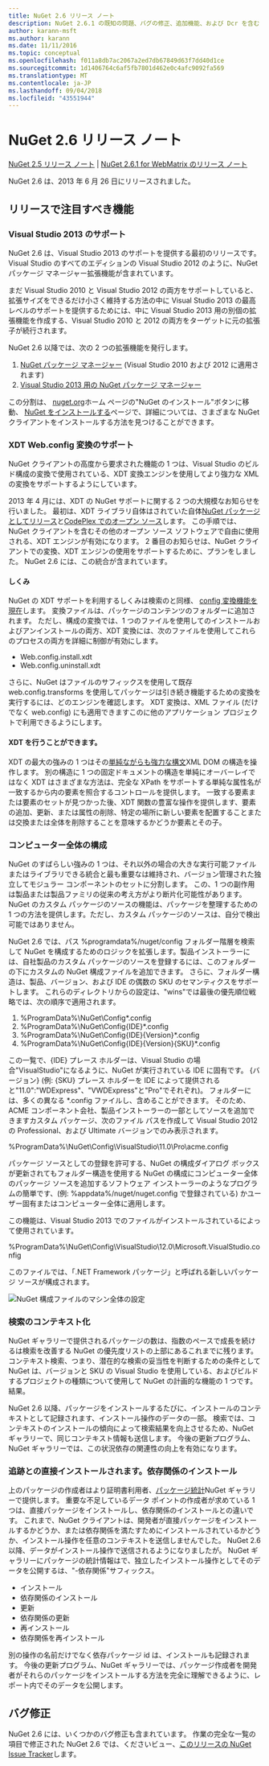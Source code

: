 ```yaml
---
title: NuGet 2.6 リリース ノート
description: NuGet 2.6.1 の既知の問題、バグの修正、追加機能、および Dcr を含む WebMatrix のリリース ノート。
author: karann-msft
ms.author: karann
ms.date: 11/11/2016
ms.topic: conceptual
ms.openlocfilehash: f011a8db7ac2067a2ed7db67849d63f7dd40d1ce
ms.sourcegitcommit: 1d1406764c6af5fb7801d462e0c4afc9092fa569
ms.translationtype: MT
ms.contentlocale: ja-JP
ms.lasthandoff: 09/04/2018
ms.locfileid: "43551944"
---
```

# <a name="nuget-26-release-notes"></a>NuGet 2.6 リリース ノート

[NuGet 2.5 リリース ノート](../release-notes/nuget-2.5.md) | [NuGet 2.6.1 for WebMatrix のリリース ノート](../release-notes/nuget-2.6.1-for-webmatrix.md)

NuGet 2.6 は、2013 年 6 月 26 日にリリースされました。

## <a name="notable-features-in-the-release"></a>リリースで注目すべき機能

### <a name="support-for-visual-studio-2013"></a>Visual Studio 2013 のサポート

NuGet 2.6 は、Visual Studio 2013 のサポートを提供する最初のリリースです。 Visual Studio のすべてのエディションの Visual Studio 2012 のように、NuGet パッケージ マネージャー拡張機能が含まれています。

まだ Visual Studio 2010 と Visual Studio 2012 の両方をサポートしていると、拡張サイズをできるだけ小さく維持する方法の中に Visual Studio 2013 の最高レベルのサポートを提供するためには、中に Visual Studio 2013 用の別個の拡張機能を作成する、Visual Studio 2010 と 2012 の両方をターゲットに元の拡張子が続行されます。

NuGet 2.6 以降では、次の 2 つの拡張機能を発行します。

1. [NuGet パッケージ マネージャー](https://marketplace.visualstudio.com/items?itemName=NuGetTeam.NuGetPackageManager) (Visual Studio 2010 および 2012 に適用されます)
1. [Visual Studio 2013 用の NuGet パッケージ マネージャー](https://marketplace.visualstudio.com/items?itemName=NuGetTeam.NuGetPackageManagerforVisualStudio2013)

この分割は、 [nuget.org](https://nuget.org)ホーム ページの"NuGet のインストール"ボタンに移動、 [NuGet をインストールする](../install-nuget-client-tools.md)ページで、詳細については、さまざまな NuGet クライアントをインストールする方法を見つけることができます。

<a name="xdt"></a>

### <a name="xdt-webconfig-transformation-support"></a>XDT Web.config 変換のサポート

NuGet クライアントの高度から要求された機能の 1 つは、Visual Studio のビルド構成の変換で使用されている、XDT 変換エンジンを使用してより強力な XML の変換をサポートするようにしています。

2013 年 4 月には、XDT の NuGet サポートに関する 2 つの大規模なお知らせを行いました。 最初は、XDT ライブラリ自体はされていた自体[NuGet パッケージとしてリリース](https://nuget.org/packages/Microsoft.Web.Xdt)と[CodePlex でのオープン ソース](http://xdt.codeplex.com/)します。 この手順では、NuGet クライアントを含むその他のオープン ソース ソフトウェアで自由に使用される、XDT エンジンが有効になります。 2 番目のお知らせは、NuGet クライアントでの変換、XDT エンジンの使用をサポートするために、プランをしました。 NuGet 2.6 には、この統合が含まれています。

#### <a name="how-it-works"></a>しくみ

NuGet の XDT サポートを利用するしくみは検索のと同様、 [config 変換機能を現在](../create-packages/source-and-config-file-transformations.md)します。
変換ファイルは、パッケージのコンテンツのフォルダーに追加されます。 ただし、構成の変換では、1 つのファイルを使用してのインストールおよびアンインストールの両方、XDT 変換には、次のファイルを使用してこれらのプロセスの両方を詳細に制御が有効にします。

- Web.config.install.xdt
- Web.config.uninstall.xdt

さらに、NuGet はファイルのサフィックスを使用して既存 web.config.transforms を使用してパッケージは引き続き機能するための変換を実行するには、どのエンジンを確認します。 XDT 変換は、XML ファイル (だけでなく web.config) にも適用できますこのに他のアプリケーション プロジェクトで利用できるようにします。

#### <a name="what-you-can-do-with-xdt"></a>XDT を行うことができます。

XDT の最大の強みの 1 つはその[単純ながらも強力な構文](http://msdn.microsoft.com/library/dd465326.aspx)XML DOM の構造を操作します。 別の構造に 1 つの固定ドキュメントの構造を単純にオーバーレイではなく XDT はさまざまな方法は、完全な XPath をサポートする単純な属性名が一致するから内の要素を照合するコントロールを提供します。 一致する要素または要素のセットが見つかった後、XDT 関数の豊富な操作を提供します、要素の追加、更新、または属性の削除、特定の場所に新しい要素を配置することまたは交換または全体を削除することを意味するかどうか要素とその子。

### <a name="machine-wide-configuration"></a>コンピューター全体の構成

NuGet のすばらしい強みの 1 つは、それ以外の場合の大きな実行可能ファイルまたはライブラリできる統合と最も重要なは維持され、バージョン管理された独立してモジュラー コンポーネントのセットに分割します。 この、1 つの副作用は製品または製品ファミリの従来の考え方がより断片化可能性があります。
NuGet のカスタム パッケージのソースの機能は、パッケージを整理するための 1 つの方法を提供します。ただし、カスタム パッケージのソースは、自分で検出可能ではありません。

NuGet 2.6 では、パス %programdata%/nuget/config フォルダー階層を検索して NuGet を構成するためのロジックを拡張します。製品インストーラーには、自社製品のカスタム パッケージのソースを登録するには、このフォルダーの下にカスタムの NuGet 構成ファイルを追加できます。 さらに、フォルダー構造は、製品、バージョン、および IDE の偶数の SKU のセマンティクスをサポートします。 これらのディレクトリからの設定は、"wins"では最後の優先順位戦略では、次の順序で適用されます。

1. %ProgramData%\NuGet\Config\*.config
2. %ProgramData%\NuGet\Config\{IDE}\*.config
3. %ProgramData%\NuGet\Config\{IDE}\{Version}\*.config
4. %ProgramData%\NuGet\Config\{IDE}\{Version}\{SKU}\*.config

この一覧で、{IDE} プレース ホルダーは、Visual Studio の場合"VisualStudio"になるように、NuGet が実行されている IDE に固有です。 {バージョン} (例: {SKU} プレース ホルダーを IDE によって提供されると"11.0":"WDExpress"、"VWDExpress"と"Pro"でそれぞれ)。 フォルダーには、多くの異なる *.config ファイルし、含めることができます。
そのため、ACME コンポーネント会社、製品インストーラーの一部としてソースを追加できますカスタム パッケージ、次のファイル パスを作成して Visual Studio 2012 の Professional、および Ultimate バージョンでのみ表示されます。

%ProgramData%\NuGet\Config\VisualStudio\11.0\Pro\acme.config

パッケージ ソースとしての登録を許可する、NuGet の構成ダイアログ ボックスが更新されてもフォルダー構造を使用する NuGet の構成にコンピューター全体のパッケージ ソースを追加するソフトウェア インストーラーのようなプログラムの簡単です、(例: %appdata%/nuget/nuget.config で登録されている) かユーザー固有またはコンピューター全体に適用します。

この機能は、Visual Studio 2013 でのファイルがインストールされているによって使用されています。

%ProgramData%\NuGet\Config\VisualStudio\12.0\Microsoft.VisualStudio.config

このファイルでは、「.NET Framework パッケージ」と呼ばれる新しいパッケージ ソースが構成されます。

![NuGet 構成ファイルのマシン全体の設定](./media/NuGet-Config-File-Machine-Wide.png)

### <a name="contextualizing-search"></a>検索のコンテキスト化

NuGet ギャラリーで提供されるパッケージの数は、指数のペースで成長を続けるは検索を改善する NuGet の優先度リストの上部にあるこれまでに残ります。 コンテキスト検索、つまり、潜在的な検索の妥当性を判断するための条件として NuGet は、バージョンと SKU の Visual Studio を使用している、およびビルドするプロジェクトの種類について使用して NuGet の計画的な機能の 1 つです。結果。

NuGet 2.6 以降、パッケージをインストールするたびに、インストールのコンテキストとして記録されます、インストール操作のデータの一部。  検索では、コンテキストのインストールの傾向によって検索結果を向上させるため、NuGet ギャラリーで、同じコンテキスト情報も送信します。  今後の更新プログラム、NuGet ギャラリーでは、この状況依存の関連性の向上を有効になります。

### <a name="tracking-direct-installs-vs-dependency-installs"></a>追跡との直接インストールされます。依存関係のインストール

上のパッケージの作成者はより証明書利用者、[パッケージ統計](http://blog.nuget.org/20130226/Introducing-Package-Statistics.html)NuGet ギャラリーで提供します。  重要な不足しているデータ ポイントの作成者が求めている 1 つは、直接パッケージをインストールし、依存関係のインストールとの違いです。  これまで、NuGet クライアントは、開発者が直接パッケージをインストールするかどうか、または依存関係を満たすためにインストールされているかどうか、インストール操作を任意のコンテキストを送信しませんでした。
NuGet 2.6 以降、データがインストール操作で送信されるようになりましたが。  NuGet ギャラリーにパッケージの統計情報はで、独立したインストール操作としてそのデータを公開するは、"-依存関係"サフィックス。

* インストール
* 依存関係のインストール
* 更新
* 依存関係の更新
* 再インストール
* 依存関係を再インストール

別の操作の名前だけでなく依存パッケージ id は、インストールも記録されます。  今後の更新プログラム、NuGet ギャラリーでは、パッケージ作成者を開発者がそれらのパッケージをインストールする方法を完全に理解できるように、レポート内でそのデータを公開します。

## <a name="bug-fixes"></a>バグ修正

NuGet 2.6 には、いくつかのバグ修正も含まれています。 作業の完全な一覧の項目で修正された NuGet 2.6 では、くださいビュー、[このリリースの NuGet Issue Tracker](https://nuget.codeplex.com/workitem/list/advanced?keyword=&status=Closed&type=All&priority=All&release=NuGet%202.6&assignedTo=All&component=All&sortField=LastUpdatedDate&sortDirection=Descending&page=0&reasonClosed=All)します。